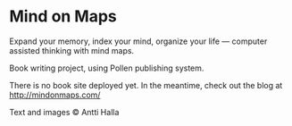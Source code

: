# Mind on Maps

Expand your memory, index your mind, organize your life &mdash; computer assisted thinking with mind maps.

Book writing project, using Pollen publishing system.

There is no book site deployed yet. In the meantime, check out the blog at http://mindonmaps.com/


Text and images © Antti Halla



